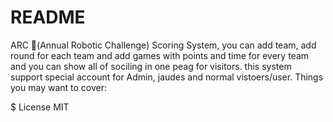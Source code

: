 # README

ARC (ِAnnual Robotic Challenge) Scoring System, you can add team, add round for each team and add games with points and time for every team and you can show all of sociling in one peag for visitors. this system support special account for Admin, jaudes and normal vistoers/user.
Things you may want to cover:

$ License
MIT
